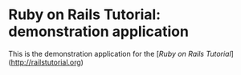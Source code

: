 # Ruby on Rails Tutorial: demonstration application

This is the demonstration application for the [*Ruby on Rails Tutorial*]
(http://railstutorial.org)
